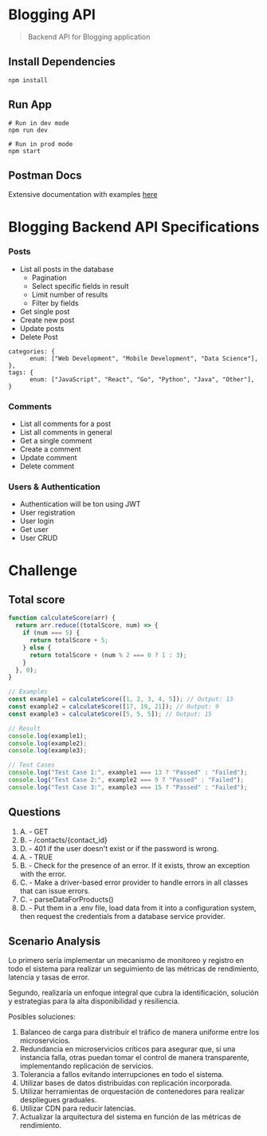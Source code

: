 # Blogging API

> Backend API for Blogging application

## Install Dependencies

```
npm install
```

## Run App

```
# Run in dev mode
npm run dev

# Run in prod mode
npm start
```

## Postman Docs

Extensive documentation with examples [here](https://documenter.getpostman.com/view/30581720/2sA2xh3DCS)

# Blogging Backend API Specifications

### Posts

- List all posts in the database
  - Pagination
  - Select specific fields in result
  - Limit number of results
  - Filter by fields
- Get single post
- Create new post
- Update posts
- Delete Post

```
categories: {
      enum: ["Web Development", "Mobile Development", "Data Science"],
},
tags: {
      enum: ["JavaScript", "React", "Go", "Python", "Java", "Other"],
}
```

### Comments

- List all comments for a post
- List all comments in general
- Get a single comment
- Create a comment
- Update comment
- Delete comment

### Users & Authentication

- Authentication will be ton using JWT
- User registration
- User login
- Get user
- User CRUD

# Challenge

## Total score

```javascript
function calculateScore(arr) {
  return arr.reduce((totalScore, num) => {
    if (num === 5) {
      return totalScore + 5;
    } else {
      return totalScore + (num % 2 === 0 ? 1 : 3);
    }
  }, 0);
}

// Examples
const example1 = calculateScore([1, 2, 3, 4, 5]); // Output: 13
const example2 = calculateScore([17, 19, 21]); // Output: 9
const example3 = calculateScore([5, 5, 5]); // Output: 15

// Result
console.log(example1);
console.log(example2);
console.log(example3);

// Test Cases
console.log("Test Case 1:", example1 === 13 ? "Passed" : "Failed");
console.log("Test Case 2:", example2 === 9 ? "Passed" : "Failed");
console.log("Test Case 3:", example3 === 15 ? "Passed" : "Failed");
```

## Questions

1. A. - GET
2. B. - /contacts/{contact_id}
3. D. - 401 if the user doesn't exist or if the password is wrong.
4. A. - TRUE
5. B. - Check for the presence of an error. If it exists, throw an exception with the error.
6. C. - Make a driver-based error provider to handle errors in all classes that can issue errors.
7. C. - parseDataForProducts()
8. D. - Put them in a .env file, load data from it into a configuration system, then request the credentials from a database service provider.

## Scenario Analysis

Lo primero sería implementar un mecanismo de monitoreo y registro en todo el sistema para realizar un seguimiento de las métricas de rendimiento, latencia y tasas de error.

Segundo, realizaría un enfoque integral que cubra la identificación, solución y estrategias para la alta disponibilidad y resiliencia.

Posibles soluciones:

1. Balanceo de carga para distribuir el tráfico de manera uniforme entre los microservicios.
2. Redundancia en microservicios críticos para asegurar que, si una instancia falla, otras  puedan tomar el control de manera transparente, implementando replicación de servicios.
3. Tolerancia a fallos evitando interrupciones en todo el sistema.
4. Utilizar bases de datos distribuidas con replicación incorporada.
5. Utilizar herramientas de orquestación de contenedores para realizar despliegues graduales.
6. Utilizar CDN para reducir latencias.
7. Actualizar la arquitectura del sistema en función de las métricas de rendimiento.